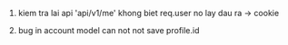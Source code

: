 1. kiem tra lai api 'api/v1/me' khong biet req.user no lay dau ra
-> cookie

 2. bug in account model can not not save profile.id
